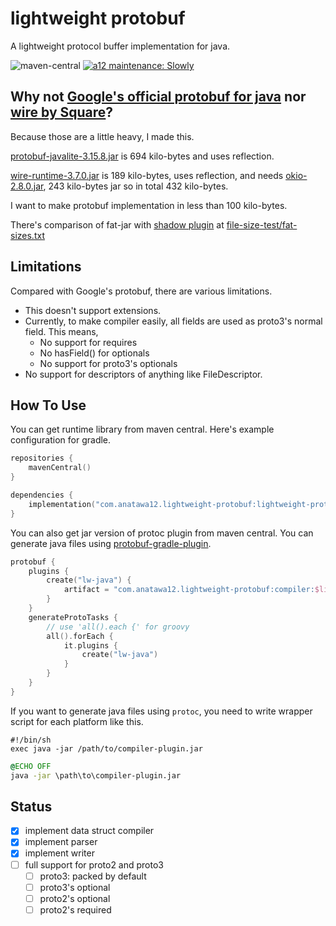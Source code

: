 lightweight protobuf
=====

A lightweight protocol buffer implementation for java.

![maven-central](https://shields.io/maven-central/v/com.anatawa12.lightweight-protobuf/lightweight-protobuf)
[![a12 maintenance: Slowly](https://api.anatawa12.com/short/a12-slowly-svg)](https://api.anatawa12.com/short/a12-slowly-doc)

## Why not [Google's official protobuf for java][google-protobuf] nor [wire by Square][square-wire]?

Because those are a little heavy, I made this.

[protobuf-javalite-3.15.8.jar] is 694 kilo-bytes and uses reflection.

[wire-runtime-3.7.0.jar] is 189 kilo-bytes, uses reflection, and needs
[okio-2.8.0.jar], 243 kilo-bytes jar so in total 432 kilo-bytes.

I want to make protobuf implementation in less than 100 kilo-bytes.

There's comparison of fat-jar with [shadow plugin] at [file-size-test/fat-sizes.txt](file-size-test/fat-sizes.txt)

## Limitations

Compared with Google's protobuf, there are various limitations.

- This doesn't support extensions.
- Currently, to make compiler easily, all fields are used as proto3's normal field. This means,
  - No support for requires
  - No hasField() for optionals
  - No support for proto3's optionals
- No support for descriptors of anything like FileDescriptor.

## How To Use

You can get runtime library from maven central. Here's example configuration for gradle.

```kotlin
repositories {
    mavenCentral()
}

dependencies {
    implementation("com.anatawa12.lightweight-protobuf:lightweight-protobuf:$lightWeightProtobufVersion")
}
```

You can also get jar version of protoc plugin from maven central. You can generate java files
using [protobuf-gradle-plugin].

```kotlin
protobuf {
    plugins {
        create("lw-java") {
            artifact = "com.anatawa12.lightweight-protobuf:compiler:$lightWeightProtobufVersion:all@jar"
        }
    }
    generateProtoTasks {
        // use 'all().each {' for groovy
        all().forEach {
            it.plugins {
                create("lw-java")
            }
        }
    }
}
```

If you want to generate java files using `protoc`, you need to write wrapper script for each platform like this.

```shell
#!/bin/sh
exec java -jar /path/to/compiler-plugin.jar
```
```bat
@ECHO OFF
java -jar \path\to\compiler-plugin.jar
```

## Status

- [x] implement data struct compiler
- [x] implement parser
- [x] implement writer
- [ ] full support for proto2 and proto3
  - [ ] proto3: packed by default
  - [ ] proto3's optional
  - [ ] proto2's optional
  - [ ] proto2's required

[google-protobuf]: https://github.com/protocolbuffers/protobuf/

[square-wire]: https://github.com/square/wire/

[protobuf-javalite-3.15.8.jar]: https://repo1.maven.org/maven2/com/google/protobuf/protobuf-javalite/3.15.8/protobuf-javalite-3.15.8.jar

[wire-runtime-3.7.0.jar]: https://repo1.maven.org/maven2/com/squareup/wire/wire-runtime/3.7.0/wire-runtime-3.7.0.jar

[okio-2.8.0.jar]: https://repo1.maven.org/maven2/com/squareup/okio/okio/2.8.0/okio-2.8.0.jar

[shadow plugin]: https://github.com/johnrengelman/shadow

[protobuf-gradle-plugin]: https://github.com/google/protobuf-gradle-plugin

